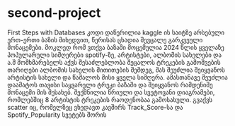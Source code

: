 # second-project
First Steps with Databases
კოდი დაწერილია kaggle ის საიტზე არსებული ერთ-ერთი ბაზის მიხედვით, წერისას ცხადია შევცალე გარკვეული მონაცემები. მოკლედ რომ ვთქვა ბაზაში მოცემულია 2024 წლის ყველაზე პოპულარული სიმღერები spotify-ზე, არტისტები, ალბომის სახელები და ა.შ
მომხმარებელს აქვს შესაძლებლობა შეცალოს ტრეკების გამოშვების თარიღები ალბომის სახელის მითითების შემდეგ, მას შეუძლია შეიყვანოს არტისტის სახელი და წაშალოს მისი ყველა სიმღერა. ამასთანავე შეუძლია დაამატოს თავისი საყვარელი ტრეკი ბაზაში და შეიყვანოს რამდენიმე მონაცემი მის შესახებ.
შექმნილია წრიული და სვეტოვანი დიაგრამები, რომლებშიც 8 არტისტის ტრეკების რაოდენობაა გამოსახული. გვაქვს scatter იც, რომელზეც ვხედავთ კავშირს Track_Score-სა და Spotify_Popularity სვეტებს შორის
